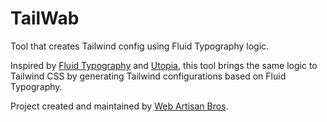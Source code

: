 # TailWab

Tool that creates Tailwind config using Fluid Typography logic.

Inspired by [Fluid Typography](https://css-tricks.com/snippets/css/fluid-typography/) and [Utopia](https://utopia.fyi/),
this tool brings the same logic to Tailwind CSS by generating Tailwind configurations based on Fluid Typography.

Project created and maintained by [Web Artisan Bros](https://en.webartisanbros.com).
